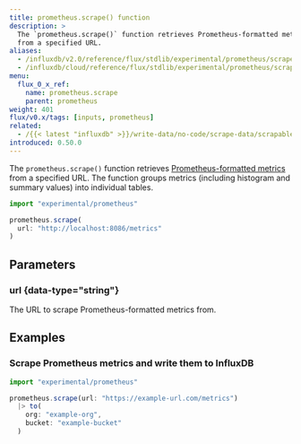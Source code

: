 ```yaml
---
title: prometheus.scrape() function
description: >
  The `prometheus.scrape()` function retrieves Prometheus-formatted metrics
  from a specified URL.
aliases:
  - /influxdb/v2.0/reference/flux/stdlib/experimental/prometheus/scrape/
  - /influxdb/cloud/reference/flux/stdlib/experimental/prometheus/scrape/
menu:
  flux_0_x_ref:
    name: prometheus.scrape
    parent: prometheus
weight: 401
flux/v0.x/tags: [inputs, prometheus]
related:
  - /{{< latest "influxdb" >}}/write-data/no-code/scrape-data/scrapable-endpoints/
introduced: 0.50.0
---
```


The `prometheus.scrape()` function retrieves [Prometheus-formatted metrics](https://prometheus.io/docs/instrumenting/exposition_formats/)
from a specified URL.
The function groups metrics (including histogram and summary values) into individual tables.

```js
import "experimental/prometheus"

prometheus.scrape(
  url: "http://localhost:8086/metrics"
)
```

## Parameters

### url {data-type="string"}
The URL to scrape Prometheus-formatted metrics from.

## Examples

### Scrape Prometheus metrics and write them to InfluxDB
```js
import "experimental/prometheus"

prometheus.scrape(url: "https://example-url.com/metrics")
  |> to(
    org: "example-org",
    bucket: "example-bucket"
  )
```
